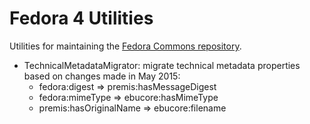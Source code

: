 Fedora 4 Utilities
==================

Utilities for maintaining the [Fedora Commons repository](http://github.com/fcrepo4/fcrepo4).

* TechnicalMetadataMigrator: migrate technical metadata properties based on changes made in May 2015:
    * fedora:digest => premis:hasMessageDigest
    * fedora:mimeType => ebucore:hasMimeType
    * premis:hasOriginalName => ebucore:filename

